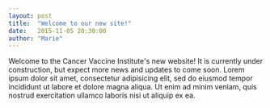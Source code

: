 ```yaml
---
layout: post
title:  "Welcome to our new site!"
date:   2015-11-05 20:30:00
author: "Marie"
---
```

Welcome to the Cancer Vaccine Institute's new website! It is currently under construction, but expect more news and updates to come soon. Lorem ipsum dolor sit amet, consectetur adipisicing elit, sed do eiusmod tempor incididunt ut labore et dolore magna aliqua. Ut enim ad minim veniam, quis nostrud exercitation ullamco laboris nisi ut aliquip ex ea.
